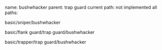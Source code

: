 name: bushwhacker
parent: trap guard
current path: not implemented
all paths:

  basic/sniper/bushwhacker

  basic/flank guard/trap guard/bushwhacker

  basic/trapper/trap guard/bushwhacker

